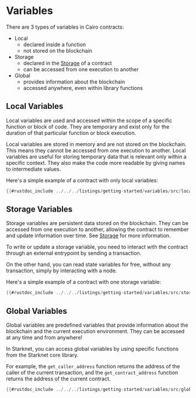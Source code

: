 # Variables

There are 3 types of variables in Cairo contracts:

- Local
  - declared inside a function
  - not stored on the blockchain
- Storage
  - declared in the [Storage](./storage.md) of a contract
  - can be accessed from one execution to another
- Global
  - provides information about the blockchain
  - accessed anywhere, even within library functions

## Local Variables

Local variables are used and accessed within the scope of a specific function or block of code. They are temporary and exist only for the duration of that particular function or block execution.

Local variables are stored in memory and are not stored on the blockchain. This means they cannot be accessed from one execution to another. Local variables are useful for storing temporary data that is relevant only within a specific context. They also make the code more readable by giving names to intermediate values.

Here's a simple example of a contract with only local variables:

```rust
{{#rustdoc_include ../../../listings/getting-started/variables/src/local_variables.cairo:contract}}
```

## Storage Variables

Storage variables are persistent data stored on the blockchain. They can be accessed from one execution to another, allowing the contract to remember and update information over time. See [Storage](./storage.md) for more information.

To write or update a storage variable, you need to interact with the contract through an external entrypoint by sending a transaction.

On the other hand, you can read state variables for free, without any transaction, simply by interacting with a node.

Here's a simple example of a contract with one storage variable:

```rust
{{#rustdoc_include ../../../listings/getting-started/variables/src/storage_variables.cairo:contract}}
```

## Global Variables

Global variables are predefined variables that provide information about the blockchain and the current execution environment. They can be accessed at any time and from anywhere!

In Starknet, you can access global variables by using specific functions from the Starknet core library.

For example, the `get_caller_address` function returns the address of the caller of the current transaction, and the `get_contract_address` function returns the address of the current contract.

```rust
{{#rustdoc_include ../../../listings/getting-started/variables/src/global_variables.cairo:contract}}
```
